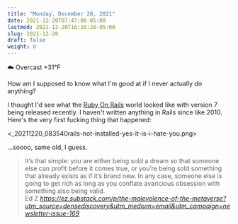 ```yaml
---
title: "Monday, December 20, 2021"
date: 2021-12-20T07:47:00-05:00
lastmod: 2021-12-20T16:16:28-05:00
slug: 2021-12-20
draft: false
weight: 0
---
```


☁️ Overcast +31°F

How am I supposed to know what I'm good at if I never actually _do_ anything?

I thought I'd see what the [Ruby On Rails](https://rubyonrails.org) world looked like with version 7 being released recently. I haven't written anything in Rails since like 2010. Here's the very first fucking thing that happened:

<_20211220_083540rails-not-installed-yes-it-is-i-hate-you.png>

...soooo, same old, I guess.

<blockquote class="quoteback" darkmode="" data-title="The Malevolence of The Metaverse and Web3 Conversation" data-author="Ed Z" cite="https://ez.substack.com/p/the-malevolence-of-the-metaverse?utm_source=densediscovery&utm_medium=email&utm_campaign=newsletter-issue-169">
It’s that simple: you are either being sold a dream so that someone else can profit before it comes true, or you’re being sold something that already exists as if it’s brand new. In any case, someone else is going to get rich as long as you conflate avaricious obsession with something also being valid.&nbsp;&nbsp;
<footer>Ed Z<cite> <a href="https://ez.substack.com/p/the-malevolence-of-the-metaverse?utm_source=densediscovery&utm_medium=email&utm_campaign=newsletter-issue-169">https://ez.substack.com/p/the-malevolence-of-the-metaverse?utm_source=densediscovery&utm_medium=email&utm_campaign=newsletter-issue-169</a></cite></footer>
</blockquote><script note="" src="https://cdn.jsdelivr.net/gh/Blogger-Peer-Review/quotebacks@1/quoteback.js"></script>

[//]: # "Exported with love from a post written in Org mode"
[//]: # "- https://github.com/kaushalmodi/ox-hugo"
